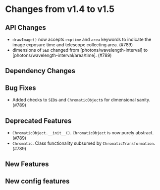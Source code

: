 Changes from v1.4 to v1.5
=========================

API Changes
-----------
- `drawImage()` now accepts `exptime` and `area` keywords to indicate the image
  exposure time and telescope collecting area.  (#789)
- dimensions of `SED` changed from [photons/wavelength-interval] to
  [photons/wavelength-interval/area/time].  (#789)


Dependency Changes
------------------



Bug Fixes
---------
- Added checks to `SED`s and `ChromaticObject`s for dimensional sanity.  (#789)



Deprecated Features
-------------------
- `ChromaticObject.__init__()`.  `ChromaticObject` is now purely abstract.
  (#789)
- `Chromatic`.  Class functionality subsumed by `ChromaticTransformation`.
  (#789)


New Features
------------



New config features
-------------------
